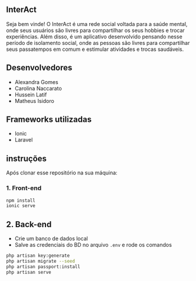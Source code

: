 ## InterAct

Seja bem vinde! O InterAct é uma rede social voltada para a saúde mental, onde seus usuários são livres para compartilhar os seus hobbies e trocar experiências.
Além disso, é um aplicativo desenvolvido pensando nesse período de isolamento social, onde as pessoas são livres para compartilhar seus passatempos em comum e
estimular atividades e trocas saudáveis.

## Desenvolvedores
- Alexandra Gomes
- Carolina Naccarato
- Hussein Latif
- Matheus Isidoro

## Frameworks utilizadas
- Ionic
- Laravel

## instruções
Após clonar esse repositório na sua máquina:
### 1. Front-end
```bash
npm install
ionic serve
```

## 2. Back-end
- Crie um banco de dados local
- Salve as credenciais do BD no arquivo ```.env``` e rode os comandos
```bash
php artisan key:generate
php artisan migrate --seed
php artisan passport:install
php artisan serve
```
